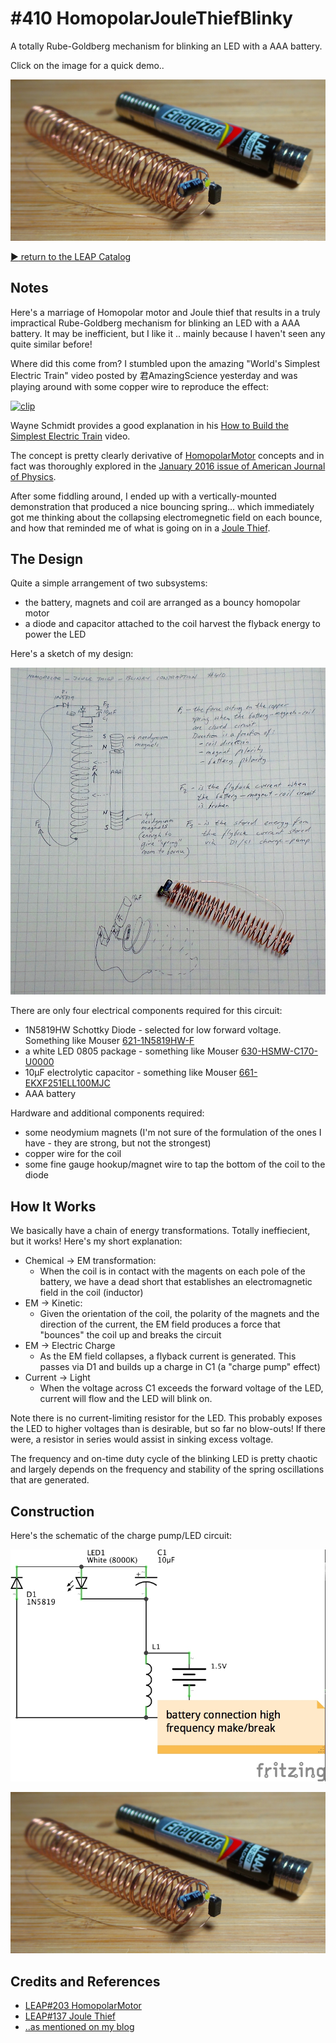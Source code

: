 # #410 HomopolarJouleThiefBlinky

A totally Rube-Goldberg mechanism for blinking an LED with a AAA battery.

Click on the image for a quick demo..

[![clip](./assets/HomopolarJouleThiefBlinky_build.jpg?raw=true)](http://www.youtube.com/watch?v=tx0jU6hgwhY)

[:arrow_forward: return to the LEAP Catalog](https://leap.tardate.com)

## Notes

Here's a marriage of Homopolar motor and Joule thief that results in a truly impractical Rube-Goldberg mechanism for blinking an LED with a AAA battery.
It may be inefficient, but I like it .. mainly because I haven't seen any quite similar before!

Where did this come from? I stumbled upon the amazing "World's Simplest Electric Train" video posted by 君AmazingScience yesterday and was playing around with some copper wire
to reproduce the effect:

[![clip](http://img.youtube.com/vi/J9b0J29OzAU/0.jpg)](http://www.youtube.com/watch?v=J9b0J29OzAU)

Wayne Schmidt provides a good explanation in his [How to Build the Simplest Electric Train](http://www.youtube.com/watch?v=BWW4kPjd4yc) video.

The concept is pretty clearly derivative of [HomopolarMotor](../HomopolarMotor) concepts
and in fact was thoroughly explored in the [January 2016 issue of American Journal of Physics](https://physics.stackexchange.com/questions/150033/how-does-this-simple-electric-train-work).

After some fiddling around, I ended up with a vertically-mounted demonstration that produced a nice bouncing spring...
which immediately got me thinking about the collapsing electromegnetic field on each bounce, and how that reminded me of
what is going on in a [Joule Thief](../Electronics101/ToroidJouleThief).

## The Design

Quite a simple arrangement of two subsystems:

* the battery, magnets and coil are arranged as a bouncy homopolar motor
* a diode and capacitor attached to the coil harvest the flyback energy to power the LED

Here's a sketch of my design:

![design_notes](./assets/design_notes.jpg?raw=true)


There are only four electrical components required for this circuit:

* 1N5819HW Schottky Diode - selected for low forward voltage. Something like Mouser [621-1N5819HW-F](https://www.mouser.sg/ProductDetail/Diodes-Incorporated/1N5819HW-7-F?qs=sGAEpiMZZMuHSyTciuLGfz7QlcwO2TN6)
* a white LED 0805 package - something like Mouser [630-HSMW-C170-U0000](https://www.mouser.com/ProductDetail/Broadcom-Avago/HSMW-C170-U0000?qs=sGAEpiMZZMseGfSY3csMkUxhMwy8qEyRYICFXW4fSeAq4RjjHoIC9A%3d%3d)
* 10µF electrolytic capacitor - something like Mouser [661-EKXF251ELL100MJC](https://www.mouser.com/ProductDetail/United-Chemi-Con/EKXF251ELL100MJC5S?qs=sGAEpiMZZMsh%252b1woXyUXj1Qqd7OcgYbMwyirPCNM5Cg%3d)
* AAA battery

Hardware and additional components required:
* some neodymium magnets (I'm not sure of the formulation of the ones I have - they are strong, but not the strongest)
* copper wire for the coil
* some fine gauge hookup/magnet wire to tap the bottom of the coil to the diode


## How It Works

We basically have a chain of energy transformations. Totally ineffiecient, but it works! Here's my short explanation:

* Chemical -> EM transformation:
    * When the coil is in contact with the magents on each pole of the battery, we have a dead short that establishes an electromagnetic field in the coil (inductor)
* EM -> Kinetic:
    * Given the orientation of the coil, the polarity of the magnets and the direction of the current, the EM field produces a force that "bounces" the coil up and breaks the circuit
* EM -> Electric Charge
    * As the EM field collapses, a flyback current is generated. This passes via D1 and builds up a charge in C1 (a "charge pump" effect)
* Current -> Light
    * When the voltage across C1 exceeds the forward voltage of the LED, current will flow and the LED will blink on.

Note there is no current-limiting resistor for the LED. This probably exposes the LED to higher voltages than is desirable, but so far no blow-outs!
If there were, a resistor in series would assist in sinking excess voltage.

The frequency and on-time duty cycle of the blinking LED is pretty chaotic and largely depends on the frequency and stability of the spring oscillations
that are generated.

## Construction

Here's the schematic of the charge pump/LED circuit:

![Schematic](./assets/HomopolarJouleThiefBlinky_schematic.jpg?raw=true)

![Build](./assets/HomopolarJouleThiefBlinky_build.jpg?raw=true)

## Credits and References
* [LEAP#203 HomopolarMotor](../HomopolarMotor)
* [LEAP#137 Joule Thief](../Electronics101/ToroidJouleThief)
* [..as mentioned on my blog](https://blog.tardate.com/2018/08/leap410-rube-goldberg-led-blinking-machine.html)
